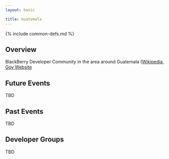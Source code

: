 ```yaml
---
layout: basic

title: Guatemala
---
```

{% include common-defs.md %}

## Overview

BlackBerry Developer Community in the area around Guatemala
([Wikipedia](http://en.wikipedia.org/wiki/Guatemala), [Gov Website](http://www.guatemala.gob.gt/)

## Future Events

TBD

## Past Events

TBD

## Developer Groups

TBD


